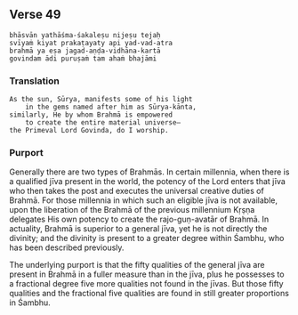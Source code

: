 ## Verse 49

    bhāsvān yathāśma-śakaleṣu nijeṣu tejaḥ
    svīyaṁ kiyat prakaṭayaty api yad-vad-atra
    brahmā ya eṣa jagad-aṇḍa-vidhāna-kartā
    govindam ādi puruṣaṁ tam ahaṁ bhajāmi

### Translation

    As the sun, Sūrya, manifests some of his light
        in the gems named after him as Sūrya-kānta,
    similarly, He by whom Brahmā is empowered
        to create the entire material universe—
    the Primeval Lord Govinda, do I worship.

### Purport

Generally there are two types of Brahmās. In certain millennia, when there is a qualified jīva present in the world, the potency of the Lord enters that jīva who then takes the post and executes the universal creative duties of Brahmā. For those millennia in which such an eligible jīva is not available, upon the liberation of the Brahmā of the previous millennium Kṛṣṇa delegates His own potency to create the rajo-guṇ-avatār of Brahmā. In actuality, Brahmā is superior to a general jīva, yet he is not directly the divinity; and the divinity is present to a greater degree within Śambhu, who has been described previously.

The underlying purport is that the fifty qualities of the general jīva are present in Brahmā in a fuller measure than in the jīva, plus he possesses to a fractional degree five more qualities not found in the jīvas. But those fifty qualities and the fractional five qualities are found in still greater proportions in Śambhu.

